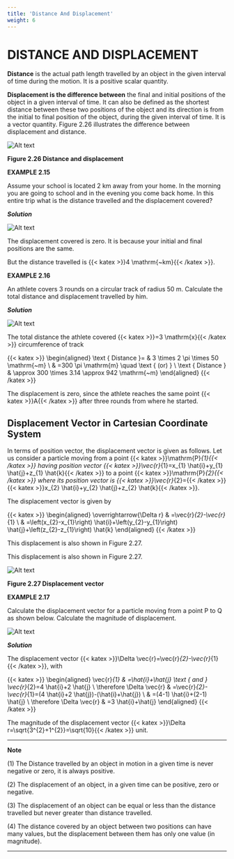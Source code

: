 ```yaml
---
title: 'Distance And Displacement'
weight: 6
---
```


# DISTANCE AND DISPLACEMENT 

**Distance** is the actual path length travelled by an object in the given interval of time during the motion. It is a positive scalar quantity.

**Displacement is the difference between** the final and initial positions of the object in a given interval of time. It can also be defined as the shortest distance between these two positions of the object and its direction is from the initial to final position of the object, during the given interval of time. It is a vector quantity. Figure 2.26 illustrates the difference between displacement and distance.

![Alt text](<./fig-2.26.png>)

**Figure 2.26 Distance and displacement**

**EXAMPLE 2.15**

Assume your school is located 2 km away from your home. In the morning you are going to school and in the evening you come back home. In this entire trip what is the distance travelled and the displacement covered?

**_Solution_**

![Alt text](<./eg-2.15.1.png>)

The displacement covered is zero. It is because your initial and final positions are the same.

But the distance travelled is {{< katex >}}4 \mathrm{~km}{{< /katex >}}.

**EXAMPLE 2.16**

An athlete covers 3 rounds on a circular track of radius 50 m. Calculate the total distance and displacement travelled by him.

**_Solution_**

![Alt text](<./eg-2.16.png>)

The total distance the athlete covered {{< katex >}}=3 \mathrm{x}{{< /katex >}} circumference of track

{{< katex >}}
\begin{aligned}
\text { Distance }= & 3 \times 2 \pi \times 50 \mathrm{~m} \\
& =300 \pi \mathrm{m} \quad \text { (or) } \\
\text { Distance } & \approx 300 \times 3.14 \approx 942 \mathrm{~m}
\end{aligned}
{{< /katex >}}

The displacement is zero, since the athlete reaches the same point {{< katex >}}A{{< /katex >}} after three rounds from where he started.


## Displacement Vector in Cartesian Coordinate System

In terms of position vector, the displacement vector is given as follows. Let us consider a particle moving from a point {{< katex >}}\mathrm{P}_{1}{{< /katex >}} having position vector {{< katex >}}\vec{r}_{1}=x_{1} \hat{i}+y_{1} \hat{j}+z_{1} \hat{k}{{< /katex >}} to a point {{< katex >}}\mathrm{P}_{2}{{< /katex >}} where its position vector is {{< katex >}}\vec{r}_{2}={{< /katex >}} {{< katex >}}x_{2} \hat{i}+y_{2} \hat{j}+z_{2} \hat{k}{{< /katex >}}.

The displacement vector is given by

{{< katex >}}
\begin{aligned}
\overrightarrow{\Delta r} & =\vec{r}_{2}-\vec{r}_{1} \\
& =\left(x_{2}-x_{1}\right) \hat{i}+\left(y_{2}-y_{1}\right) \hat{j}+\left(z_{2}-z_{1}\right) \hat{k}
\end{aligned}
{{< /katex >}}

This displacement is also shown in Figure 2.27.
 

This displacement is also shown in Figure 2.27.

![Alt text](<./eg-2.17.png>)

**Figure 2.27 Displacement vector**

**EXAMPLE 2.17**

Calculate the displacement vector for a particle moving from a point P to Q as shown below. Calculate the magnitude of displacement.

![Alt text](<./eg-2.17.1.png>)

**_Solution_**

The displacement vector {{< katex >}}\Delta \vec{r}=\vec{r}_{2}-\vec{r}_{1}{{< /katex >}}, with

{{< katex >}}
\begin{aligned}
\vec{r}_{1} & =\hat{i}+\hat{j} \text { and } \vec{r}_{2}=4 \hat{i}+2 \hat{j} \\
\therefore \Delta \vec{r} & =\vec{r}_{2}-\vec{r}_{1}=(4 \hat{i}+2 \hat{j})-(\hat{i}+\hat{j}) \\
& =(4-1) \hat{i}+(2-1) \hat{j} \\
\therefore \Delta \vec{r} & =3 \hat{i}+\hat{j}
\end{aligned}
{{< /katex >}}

The magnitude of the displacement vector {{< katex >}}\Delta r=\sqrt{3^{2}+1^{2}}=\sqrt{10}{{< /katex >}} unit.

---
**Note**

(1) The Distance travelled by an object in motion in a given time is never negative or zero, it is always positive.

(2) The displacement of an object, in a given time can be positive, zero or negative.

(3) The displacement of an object can be equal or less than the distance travelled but never greater than distance travelled.

(4) The distance covered by an object between two positions can have many values, but the displacement between them has only one value (in magnitude).

---